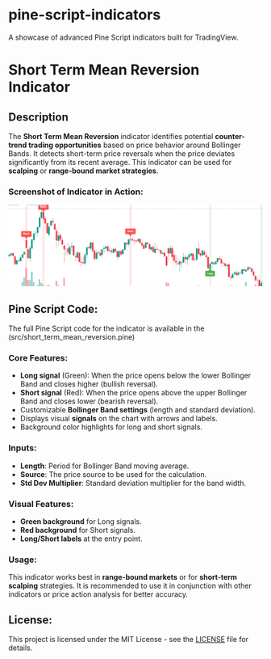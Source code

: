 # pine-script-indicators
A showcase of advanced Pine Script indicators built for TradingView.
# Short Term Mean Reversion Indicator

## Description
The **Short Term Mean Reversion** indicator identifies potential **counter-trend trading opportunities** based on price behavior around Bollinger Bands. It detects short-term price reversals when the price deviates significantly from its recent average. This indicator can be used for **scalping** or **range-bound market strategies**.

### **Screenshot of Indicator in Action:**
![Short Term Mean Reversion Indicator](screenshots/short_term_mean_reversion.png)

## Pine Script Code:
The full Pine Script code for the indicator is available in the (src/short_term_mean_reversion.pine)

### **Core Features:**
- **Long signal** (Green): When the price opens below the lower Bollinger Band and closes higher (bullish reversal).
- **Short signal** (Red): When the price opens above the upper Bollinger Band and closes lower (bearish reversal).
- Customizable **Bollinger Band settings** (length and standard deviation).
- Displays visual **signals** on the chart with arrows and labels.
- Background color highlights for long and short signals.

### **Inputs:**
- **Length**: Period for Bollinger Band moving average.
- **Source**: The price source to be used for the calculation.
- **Std Dev Multiplier**: Standard deviation multiplier for the band width.

### **Visual Features:**
- **Green background** for Long signals.
- **Red background** for Short signals.
- **Long/Short labels** at the entry point.
  


### **Usage:**
This indicator works best in **range-bound markets** or for **short-term scalping** strategies. It is recommended to use it in conjunction with other indicators or price action analysis for better accuracy.



## License:
This project is licensed under the MIT License - see the [LICENSE](LICENSE) file for details.

